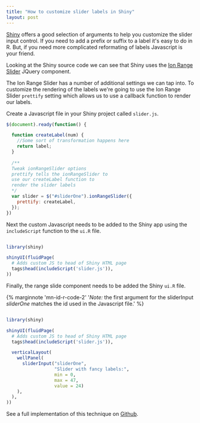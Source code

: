 ```yaml
---
title: "How to customize slider labels in Shiny"
layout: post
---
```

[Shiny](http://shiny.rstudio.com/) offers a good selection of arguments to help you customize the slider input control. If you need to add a prefix or suffix to a label it's easy to do in R. But, if you need more complicated reformating of labels Javascript is your friend.

Looking at the Shiny source code we can see that Shiny uses the [Ion Range Slider](http://ionden.com/a/plugins/ion.rangeSlider/en.html) JQuery component.

The Ion Range Slider has a number of additional settings we can tap into. To customize the rendering of the labels we're going to use the Ion Range Slider `prettify` setting which allows us to use a callback function to render our labels.

Create a Javascript file in your Shiny project called `slider.js`.

```javascript
$(document).ready(function() {

  function createLabel(num) {
    //Some sort of transformation happens here
    return label;
  }
  
  /**
  Tweak ionRangeSlider options
  prettify tells the ionRangeSlider to 
  use our createLabel function to
  render the slider labels
  */
  var slider = $("#sliderOne").ionRangeSlider({
    prettify: createLabel,
  });
})
```

Next the custom Javascript needs to be added to the Shiny app using the `includeScript` function to the `ui.R` file.

```r

library(shiny)

shinyUI(fluidPage(  
  # Adds custom JS to head of Shiny HTML page
  tags$head(includeScript('slider.js')),
))
```

Finally, the range slide component needs to be added the Shiny `ui.R` file.

{% marginnote 'mn-id-r-code-2' '*Note:* the first argument for the sliderInput *sliderOne* matches the id used in the Javascript file.' %}

```r

library(shiny)

shinyUI(fluidPage(  
  # Adds custom JS to head of Shiny HTML page
  tags$head(includeScript('slider.js')),

  verticalLayout(
    wellPanel(
      sliderInput("sliderOne",
                  "Slider with fancy labels:",
                  min = 0,
                  max = 47,
                  value = 24)
    ),
  ),
))
```

See a full implementation of this technique on [Github](https://github.com/richshaw/timeUse).


